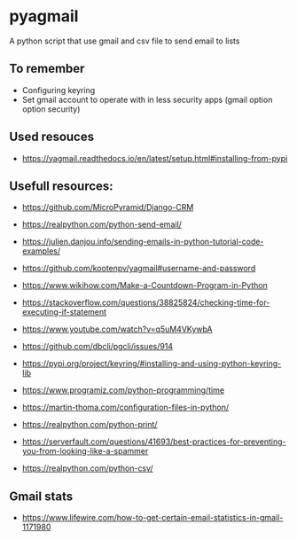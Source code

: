 # pyagmail
A python script that use gmail and csv file to send email to lists

## To remember

- Configuring keyring
- Set gmail account to operate with in less security apps (gmail option option security)


## Used resouces

- https://yagmail.readthedocs.io/en/latest/setup.html#installing-from-pypi

## Usefull resources:

- https://github.com/MicroPyramid/Django-CRM
- https://realpython.com/python-send-email/
- https://julien.danjou.info/sending-emails-in-python-tutorial-code-examples/
- https://github.com/kootenpv/yagmail#username-and-password

- https://www.wikihow.com/Make-a-Countdown-Program-in-Python
- https://stackoverflow.com/questions/38825824/checking-time-for-executing-if-statement
- https://www.youtube.com/watch?v=q5uM4VKywbA
- https://github.com/dbcli/pgcli/issues/914
- https://pypi.org/project/keyring/#installing-and-using-python-keyring-lib
- https://www.programiz.com/python-programming/time
- https://martin-thoma.com/configuration-files-in-python/
- https://realpython.com/python-print/

- https://serverfault.com/questions/41693/best-practices-for-preventing-you-from-looking-like-a-spammer
- https://realpython.com/python-csv/

## Gmail stats
- https://www.lifewire.com/how-to-get-certain-email-statistics-in-gmail-1171980
